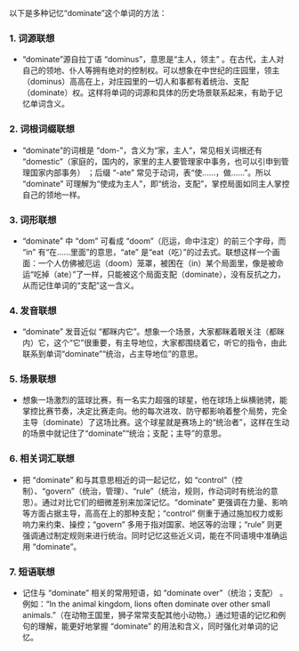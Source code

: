 以下是多种记忆“dominate”这个单词的方法：

### 1. 词源联想
 - “dominate”源自拉丁语 “dominus”，意思是“主人，领主” 。在古代，主人对自己的领地、仆人等拥有绝对的控制权。可以想象在中世纪的庄园里，领主（dominus）高高在上，对庄园里的一切人和事都有着统治、支配（dominate）权。这样将单词的词源和具体的历史场景联系起来，有助于记忆单词含义。 

### 2. 词根词缀联想
 - “dominate”的词根是 “dom-”，含义为“家，主人”，常见相关词根还有 “domestic”（家庭的，国内的，家里的主人要管理家中事务，也可以引申到管理国家内部事务） ；后缀 “-ate” 常见于动词，表“使……，做……”。所以 “dominate” 可理解为“使成为主人”，即“统治，支配”，掌控局面如同主人掌控自己的领地一样。 

### 3. 词形联想
 - “dominate” 中 “dom” 可看成 “doom”（厄运，命中注定）的前三个字母，而 “in” 有“在……里面”的意思，“ate” 是“eat（吃）”的过去式。联想这样一个画面：一个人仿佛被厄运（doom）笼罩，被困在（in）某个局面里，像是被命运“吃掉（ate）”了一样，只能被这个局面支配（dominate），没有反抗之力，从而记住单词的“支配”这一含义。 

### 4. 发音联想
 - “dominate” 发音近似 “都眯内它”。想象一个场景，大家都眯着眼关注（都眯内）它，这个“它”很重要，有主导地位，大家都围绕着它，听它的指令，由此联系到单词“dominate”“统治，占主导地位”的意思。 

### 5. 场景联想
 - 想象一场激烈的篮球比赛，有一名实力超强的球星，他在球场上纵横驰骋，能掌控比赛节奏，决定比赛走向。他的每次进攻、防守都影响着整个局势，完全主导（dominate）了这场比赛。这个球星就是赛场上的“统治者”，这样在生动的场景中就记住了“dominate”“统治；支配；主导”的意思。 

### 6. 相关词汇联想
 - 把 “dominate” 和与其意思相近的词一起记忆，如 “control”（控制）、“govern”（统治，管理）、“rule”（统治，规则，作动词时有统治的意思）。通过对比它们的细微差别来加深记忆。“dominate” 更强调在力量、影响等方面占据主导，高高在上的那种支配；“control” 侧重于通过施加权力或影响力来约束、操控；“govern” 多用于指对国家、地区等的治理；“rule” 则更强调通过制定规则来进行统治。同时记忆这些近义词，能在不同语境中准确运用 “dominate”。 

### 7. 短语联想
 - 记住与 “dominate” 相关的常用短语，如 “dominate over”（统治；支配） 。例如：“In the animal kingdom, lions often dominate over other small animals.”（在动物王国里，狮子常常支配其他小动物。）通过短语的记忆和例句的理解，能更好地掌握 “dominate” 的用法和含义，同时强化对单词的记忆。 